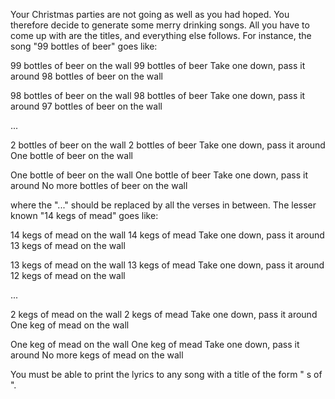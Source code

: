Your Christmas parties are not going as well as you had hoped. You therefore decide to generate some merry drinking songs. All you have to come up with are the titles, and everything else follows. For instance, the song "99 bottles of beer" goes like:


99 bottles of beer on the wall
99 bottles of beer
Take one down, pass it around
98 bottles of beer on the wall

98 bottles of beer on the wall
98 bottles of beer
Take one down, pass it around
97 bottles of beer on the wall

...

2 bottles of beer on the wall
2 bottles of beer
Take one down, pass it around
One bottle of beer on the wall

One bottle of beer on the wall
One bottle of beer
Take one down, pass it around
No more bottles of beer on the wall

where the "..." should be replaced by all the verses in between. The lesser known "14 kegs of mead" goes like:


14 kegs of mead on the wall
14 kegs of mead
Take one down, pass it around
13 kegs of mead on the wall

13 kegs of mead on the wall
13 kegs of mead
Take one down, pass it around
12 kegs of mead on the wall

...

2 kegs of mead on the wall
2 kegs of mead
Take one down, pass it around
One keg of mead on the wall

One keg of mead on the wall
One keg of mead
Take one down, pass it around
No more kegs of mead on the wall

You must be able to print the lyrics to any song with a title of the form "<N> <container>s of <drink>".